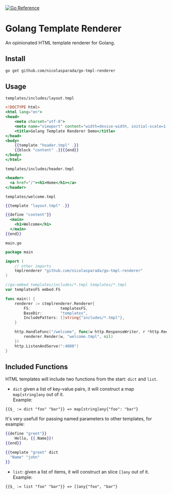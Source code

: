 [![Go Reference](https://pkg.go.dev/badge/github.com/nicolasparada/go-tmpl-renderer.svg)](https://pkg.go.dev/github.com/nicolasparada/go-tmpl-renderer)

# Golang Template Renderer

An opinionated HTML template renderer for Golang.

## Install

```bash
go get github.com/nicolasparada/go-tmpl-renderer
```

## Usage

`templates/includes/layout.tmpl`

```handlebars
<!DOCTYPE html>
<html lang="en">
<head>
    <meta charset="utf-8">
    <meta name="viewport" content="width=device-width, initial-scale=1.0">
    <title>Golang Template Renderer Demo</title>
</head>
<body>
    {{template "header.tmpl" .}}
    {{block "content" .}}{{end}}
</body>
</html>
```

`templates/includes/header.tmpl`

```handlebars
<header>
  <a href="/"><h1>Home</h1></a>
</header>
```

`templates/welcome.tmpl`

```handlebars
{{template "layout.tmpl" .}}

{{define "content"}}
  <main>
    <h1>Welcome</h1>
  </main>
{{end}}

```

`main.go`

```go
package main

import (
    // other imports
    tmplrenderer "github.com/nicolasparada/go-tmpl-renderer"
)

//go:embed templates/includes/*.tmpl templates/*.tmpl
var templatesFS embed.FS

func main() {
    renderer := &tmplrenderer.Renderer{
        FS:             templatesFS,
        BaseDir:        "templates",
        IncludePatters: []string{"includes/*.tmpl"},
    }

    http.HandleFunc("/welcome", func(w http.ResponseWriter, r *http.Request) {
        renderer.Render(w, "welcome.tmpl", nil)
    })
    http.ListenAndServe(":4000")
}
```

## Included Functions

HTML templates will include two functions from the start: `dict` and `list`.

- `dict` given a list of key-value pairs, it will construct a map `map[string]any` out of it.<br>
  Example:

```
{{$_ := dict "foo" "bar"}} => map[string]any{"foo": "bar"}
```

It's very usefull for passing named parameters to other templates, for example:

```handlebars
{{define "greet"}}
    Hello, {{.Name}}!
{{end}}

{{template "greet" dict
  "Name" "john"
}}
```

- `list`: given a list of items, it will construct an slice `[]any` out of it.<br>
  Example:

```
{{$_ := list "foo" "bar"}} => []any{"foo", "bar"}
```

